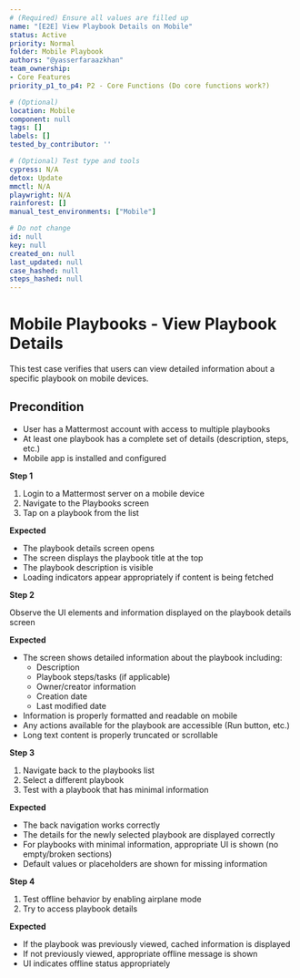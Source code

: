 ```yaml
---
# (Required) Ensure all values are filled up
name: "[E2E] View Playbook Details on Mobile"
status: Active
priority: Normal
folder: Mobile Playbook
authors: "@yasserfaraazkhan"
team_ownership:
- Core Features
priority_p1_to_p4: P2 - Core Functions (Do core functions work?)

# (Optional)
location: Mobile
component: null
tags: []
labels: []
tested_by_contributor: ''

# (Optional) Test type and tools
cypress: N/A
detox: Update
mmctl: N/A
playwright: N/A
rainforest: []
manual_test_environments: ["Mobile"]

# Do not change
id: null
key: null
created_on: null
last_updated: null
case_hashed: null
steps_hashed: null
---
```


# Mobile Playbooks - View Playbook Details

This test case verifies that users can view detailed information about a specific playbook on mobile devices.

## Precondition

- User has a Mattermost account with access to multiple playbooks
- At least one playbook has a complete set of details (description, steps, etc.)
- Mobile app is installed and configured

**Step 1**

1. Login to a Mattermost server on a mobile device
2. Navigate to the Playbooks screen
3. Tap on a playbook from the list

**Expected**

- The playbook details screen opens
- The screen displays the playbook title at the top
- The playbook description is visible
- Loading indicators appear appropriately if content is being fetched

**Step 2**

Observe the UI elements and information displayed on the playbook details screen

**Expected**

- The screen shows detailed information about the playbook including:
  - Description
  - Playbook steps/tasks (if applicable)
  - Owner/creator information
  - Creation date
  - Last modified date
- Information is properly formatted and readable on mobile
- Any actions available for the playbook are accessible (Run button, etc.)
- Long text content is properly truncated or scrollable

**Step 3**

1. Navigate back to the playbooks list
2. Select a different playbook
3. Test with a playbook that has minimal information

**Expected**

- The back navigation works correctly
- The details for the newly selected playbook are displayed correctly
- For playbooks with minimal information, appropriate UI is shown (no empty/broken sections)
- Default values or placeholders are shown for missing information

**Step 4**

1. Test offline behavior by enabling airplane mode
2. Try to access playbook details

**Expected**

- If the playbook was previously viewed, cached information is displayed
- If not previously viewed, appropriate offline message is shown
- UI indicates offline status appropriately
